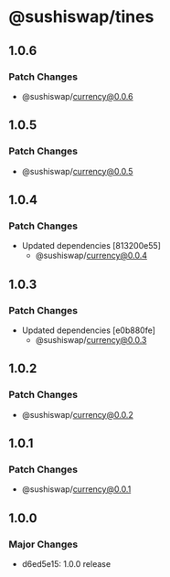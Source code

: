 # @sushiswap/tines

## 1.0.6

### Patch Changes

- @sushiswap/currency@0.0.6

## 1.0.5

### Patch Changes

- @sushiswap/currency@0.0.5

## 1.0.4

### Patch Changes

- Updated dependencies [813200e55]
  - @sushiswap/currency@0.0.4

## 1.0.3

### Patch Changes

- Updated dependencies [e0b880fe]
  - @sushiswap/currency@0.0.3

## 1.0.2

### Patch Changes

- @sushiswap/currency@0.0.2

## 1.0.1

### Patch Changes

- @sushiswap/currency@0.0.1

## 1.0.0

### Major Changes

- d6ed5e15: 1.0.0 release
